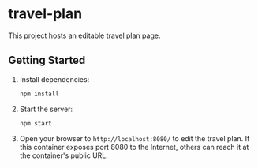 # travel-plan

This project hosts an editable travel plan page.

## Getting Started

1. Install dependencies:

   ```sh
   npm install
   ```

2. Start the server:

   ```sh
   npm start
   ```

3. Open your browser to `http://localhost:8080/` to edit the travel plan. If
   this container exposes port 8080 to the Internet, others can reach it at the
   container's public URL.
